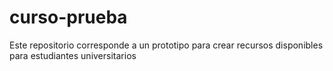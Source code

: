 # curso-prueba
Este repositorio corresponde a un prototipo para crear recursos disponibles para estudiantes universitarios

